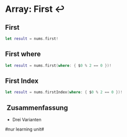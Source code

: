 # Array: First ↩️

## First
```swift
let result = nums.first!
```

## First where
```swift
let result = nums.first(where: { $0 % 2 == 0 })!
```

## First Index

```swift
let result = nums.firstIndex(where: { $0 % 2 == 0 })!
```

##  Zusammenfassung
- Drei Varianten

#nur learning unit#